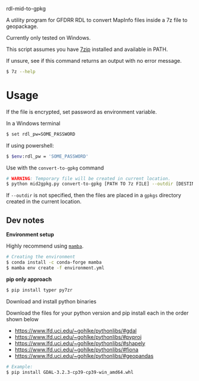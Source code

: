 rdl-mid-to-gpkg

A utility program for GFDRR RDL to convert MapInfo files inside a 7z file to geopackage.

Currently only tested on Windows.

This script assumes you have [7zip](https://www.7-zip.org/download.html) installed and available in PATH.

If unsure, see if this command returns an output with no error message.

```bash
$ 7z --help
```

# Usage

If the file is encrypted, set password as environment variable.

In a Windows terminal

```bash
$ set rdl_pw=SOME_PASSWORD
```

If using powershell:

```bash
$ $env:rdl_pw = 'SOME_PASSWORD'
```

Use with the `convert-to-gpkg` command

```bash
# WARNING: Temporary file will be created in current location.
$ python mid2gpkg.py convert-to-gpkg [PATH TO 7z FILE] --outdir [DESTINATION FOLDER]
```

If `--outdir` is not specified, then the files are placed in a `gpkgs` directory created in the
current location.


## Dev notes

**Environment setup**

Highly recommend using [`mamba`](https://mamba.readthedocs.io/en/latest/).

```bash
# Creating the environment
$ conda install -c conda-forge mamba
$ mamba env create -f environment.yml
```


**pip only approach**

```bash
$ pip install typer py7zr
```

Download and install python binaries

Download the files for your python version and pip install each in the order shown below

* https://www.lfd.uci.edu/~gohlke/pythonlibs/#gdal
* https://www.lfd.uci.edu/~gohlke/pythonlibs/#pyproj
* https://www.lfd.uci.edu/~gohlke/pythonlibs/#shapely
* https://www.lfd.uci.edu/~gohlke/pythonlibs/#fiona
* https://www.lfd.uci.edu/~gohlke/pythonlibs/#geopandas

```bash
# Example:
$ pip install GDAL-3.2.3-cp39-cp39-win_amd64.whl
```
